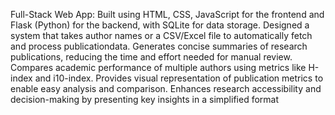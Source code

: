  Full-Stack Web App: Built using HTML, CSS, JavaScript for the frontend and Flask (Python) for the  backend, with SQLite for data storage.
 Designed a system that takes author names or a CSV/Excel file to automatically fetch and process publicationdata.
 Generates concise summaries of research publications, reducing the time and effort needed for manual review.
 Compares academic performance of multiple authors using metrics like H-index and i10-index.
 Provides visual representation of publication metrics to enable easy analysis and comparison.
 Enhances research accessibility and decision-making by presenting key insights in a simplified format
